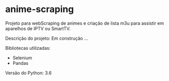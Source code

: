 # anime-scraping

Projeto para webScraping de animes e criação de lista m3u para assistir em aparelhos de IPTV ou SmartTV.

Descrição do projeto: Em construção ...

Bibliotecas utilizadas:
- Selenium
- Pandas

Versão do Python: 3.6
